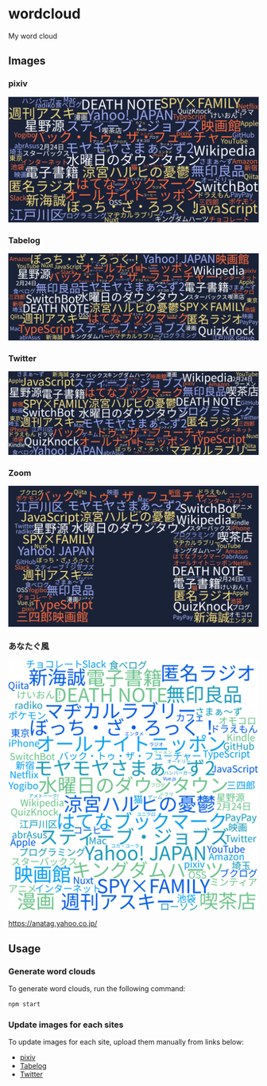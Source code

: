 # wordcloud

My word cloud

## Images

### pixiv

![wordcloud_pixiv.png](data/pixiv.png)

### Tabelog

![wordcloud_tabelog.jpg](data/tabelog.jpg)

### Twitter

![wordcloud_twitter.png](data/twitter.png)

### Zoom

![wordcloud_zoom.png](data/zoom.png)

### あなたぐ風

![anatag-like.png](data/anatag-like.png)

https://anatag.yahoo.co.jp/

## Usage

### Generate word clouds

To generate word clouds, run the following command:

```sh
npm start
```

### Update images for each sites

To update images for each site, upload them manually from links below:

- [pixiv](https://www.pixiv.net/settings/profile)
- [Tabelog](https://tabelog.com/rvwr/munieru/)
- [Twitter](https://twitter.com/settings/profile)
